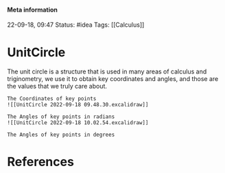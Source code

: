 #### Meta information
22-09-18, 09:47
Status: #idea
Tags: [[Calculus]]





# UnitCircle

The unit circle is a structure that is used in many areas of calculus and triginometry, we use it to obtain key coordinates and angles, and those are the values that we truly care about.

```ad-important
The Coordinates of key points
![[UnitCircle 2022-09-18 09.48.30.excalidraw]]
```
```ad-important
The Angles of key points in radians
![[UnitCircle 2022-09-18 10.02.54.excalidraw]]
```

```ad-important
The Angles of key points in degrees

```


# References
